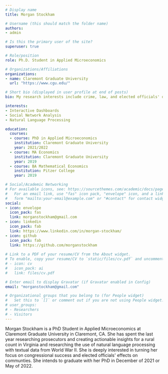 ```yaml
---
# Display name
title: Morgan Stockham

# Username (this should match the folder name)
authors:
- admin

# Is this the primary user of the site?
superuser: true

# Role/position
role: Ph.D. Student in Applied Microeconomics

# Organizations/Affiliations
organizations:
- name: Claremont Graduate University
  url: "https://www.cgu.edu/"

# Short bio (displayed in user profile at end of posts)
bio: My research interests include crime, law, and elected officials' decision making.

interests:
- Interactive Dashboards
- Social Network Analysis
- Natural Language Processing

education:
  courses:
  - course: PhD in Applied Microeconomics
    institution: Claremont Graduate University
    year: 2021/2022
  - course: MA Economics
    institution: Claremont Graduate University
    year: 2019
  - course: BA Mathematical Economics
    institution: Pitzer College
    year: 2019

# Social/Academic Networking
# For available icons, see: https://sourcethemes.com/academic/docs/page-builder/#icons
#   For an email link, use "fas" icon pack, "envelope" icon, and a link in the
#   form "mailto:your-email@example.com" or "#contact" for contact widget.
social:
- icon: envelope
  icon_pack: fas
  link: morganstockham@gmail.com
- icon: linkedin
  icon_pack: fab
  link: https://www.linkedin.com/in/morgan-stockham/
- icon: github
  icon_pack: fab
  link: https://github.com/morganstockham
  
# Link to a PDF of your resume/CV from the About widget.
# To enable, copy your resume/CV to `static/files/cv.pdf` and uncomment the lines below.
# - icon: cv
#   icon_pack: ai
#   link: files/cv.pdf

# Enter email to display Gravatar (if Gravatar enabled in Config)
email: "morganstockham@gmail.com"

# Organizational groups that you belong to (for People widget)
#   Set this to `[]` or comment out if you are not using People widget.
# user_groups:
# - Researchers
# - Visitors
---
```


Morgan Stockham is a PhD Student in Applied Microeconomics at Claremont Graduate University in Claremont, CA. She has spent the last year researching prosecutors and creating actionable insights for a rural count in Virginia and researching the use of natural language processing with textual data from World War II. She is deeply interested in turning her focus on congressional success and elected officials' effects on communties. She intends to graduate with her PhD in December of 2021 or May of 2022.
